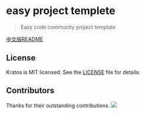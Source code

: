 # easy project templete
> Easy code community project template

[中文版README](./README_zh.md)

## License
Kratos is MIT licensed. See the [LICENSE](./LICENSE) file for details.

## Contributors
Thanks for their outstanding contributions.
<a href="https://github.com/easy-code/etracer/graphs/contributors">
  <img src="https://contrib.rocks/image?repo=easy-code/etracer" />
</a>